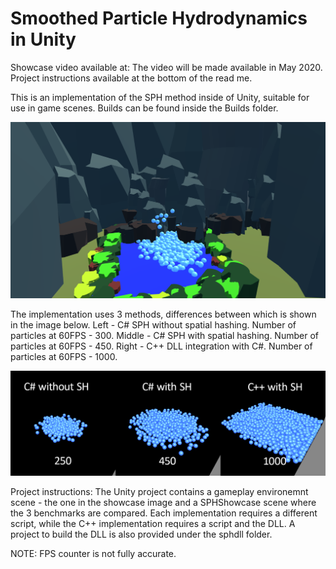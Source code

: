# Smoothed Particle Hydrodynamics in Unity
Showcase video available at: The video will be made available in May 2020.
Project instructions available at the bottom of the read me.

This is an implementation of the SPH method inside of Unity, suitable for use in game scenes.
Builds can be found inside the Builds folder.

![Showcase Image](images/showcase.png)


The implementation uses 3 methods, differences between which is shown in the image below.
Left - C# SPH without spatial hashing. Number of particles at 60FPS - 300.
Middle - C# SPH with spatial hashing. Number of particles at 60FPS - 450.
Right - C++ DLL integration with C#. Number of particles at 60FPS - 1000.

![SPH Comparison Image](images/3comparison.png)

Project instructions:
The Unity project contains a gameplay environemnt scene - the one in the showcase image and a SPHShowcase scene where the 3 benchmarks are compared. Each implementation requires a different script, while the C++ implementation requires a script and the DLL. A project to build the DLL is also provided under the sphdll folder. 

NOTE: FPS counter is not fully accurate.
